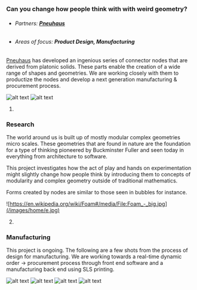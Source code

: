 ### __Can you change how people think with with weird geometry?__

* ###### Partners: **[Pneuhaus](http://pneu.haus/)**
* ###### Areas of focus: **Product Design, Manufacturing**
<!-- * ###### Documentation: **[Github](http://github.com)**, **[Are.na](http://github.com)** -->

[Pneuhaus](http://pneu.haus/) has developed an ingenious series of connector nodes that are derived from platonic solids. These parts enable the creation of a wide range of shapes and geometries. We are working closely with them to productize the nodes and develop a next generation manufacturing & procurement process.

![alt text](/images/e/e.jpg)
![alt text](/images/e/f.jpg)

1.

### __Research__

The world around us is built up of mostly modular complex geometries micro scales. These geometries that are found in nature are the foundation for a type of thinking pioneered by Buckminster Fuller and seen today in everything from architecture to software.

This project investigates how the act of play and hands on experimentation might slightly change how people think by introducing them to concepts of modularity and complex geometry outside of traditional mathematics.

Forms created by nodes are similar to those seen in bubbles for instance.

![https://en.wikipedia.org/wiki/Foam#/media/File:Foam_-_big.jpg](/images/home/e.jpg)

2.

### __Manufacturing__

This project is ongoing. The following are a few shots from the process of design for manufacturing. We are working towards a real-time dynamic order → procurement process through front end software and a manufacturing back end using SLS printing.

![alt text](/images/e/01.png)
![alt text](/images/e/03.png)
![alt text](/images/e/02.png)
![alt text](/images/e/07.png)
